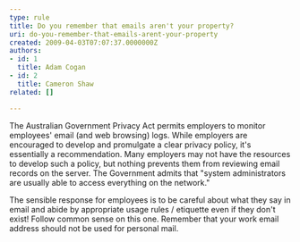 ```yaml
---
type: rule
title: Do you remember that emails aren't your property?
uri: do-you-remember-that-emails-arent-your-property
created: 2009-04-03T07:07:37.0000000Z
authors:
- id: 1
  title: Adam Cogan
- id: 2
  title: Cameron Shaw
related: []

---
```


The Australian Government Privacy Act permits employers to monitor employees' email (and web browsing) logs. While employers are encouraged to develop and promulgate a clear privacy policy, it's essentially a recommendation. Many employers may not have the resources to develop such a policy, but nothing prevents them from reviewing email records on the server. The Government admits that "system administrators are usually able to access everything on the network."

The sensible response for employees is to be careful about what they say in email and abide by appropriate usage rules / etiquette even if they don't exist! Follow common sense on this one. Remember that your work email address should not be used for personal mail.
